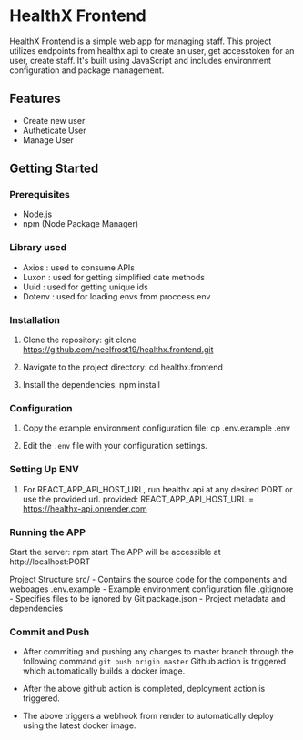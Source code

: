 # HealthX Frontend

HealthX Frontend is a simple web app for managing staff. This project utilizes endpoints from healthx.api to create an user, get accesstoken for an user, create staff.
It's built using JavaScript and includes environment configuration and package management.

## Features

- Create new user
- Autheticate User
- Manage User

## Getting Started

### Prerequisites

- Node.js
- npm (Node Package Manager)

### Library used

- Axios : used to consume APIs
- Luxon : used for getting simplified date methods
- Uuid : used for getting unique ids
- Dotenv : used for loading envs from proccess.env


### Installation

1. Clone the repository:
   git clone https://github.com/neelfrost19/healthx.frontend.git

2. Navigate to the project directory:
   cd healthx.frontend

3. Install the dependencies:
   npm install

### Configuration

1. Copy the example environment configuration file:
   cp .env.example .env

2. Edit the `.env` file with your configuration settings.

### Setting Up ENV

1. For REACT_APP_API_HOST_URL, run healthx.api at any desired PORT or use the provided url.
   provided: REACT_APP_API_HOST_URL = https://healthx-api.onrender.com


### Running the APP

Start the server:
npm start
The APP will be accessible at http://localhost:PORT 

Project Structure
src/ - Contains the source code for the components and weboages
.env.example - Example environment configuration file
.gitignore - Specifies files to be ignored by Git
package.json - Project metadata and dependencies


### Commit and Push

- After commiting and pushing any changes to master branch through the following command
  `git push origin master`
  Github action is triggered which automatically builds a docker image.

- After the above github action is completed, deployment action is triggered.

- The above triggers a webhook from render to automatically deploy using the latest docker image.
